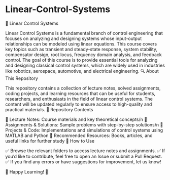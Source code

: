 # Linear-Control-Systems
📌 Linear Control Systems

Linear Control Systems is a fundamental branch of control engineering that focuses on analyzing and designing systems whose input-output relationships can be modeled using linear equations. This course covers key topics such as transient and steady-state response, system stability, compensator design, root locus, frequency domain analysis, and feedback control. The goal of this course is to provide essential tools for analyzing and designing classical control systems, which are widely used in industries like robotics, aerospace, automotive, and electrical engineering.
🔍 About This Repository

This repository contains a collection of lecture notes, solved assignments, coding projects, and learning resources that can be useful for students, researchers, and enthusiasts in the field of linear control systems. The content will be updated regularly to ensure access to high-quality and practical materials.
📂 Repository Contents

🔹 Lecture Notes: Course materials and key theoretical concepts/n
🔹 Assignments & Solutions: Sample problems with step-by-step solutions/n
🔹 Projects & Code: Implementations and simulations of control systems using MATLAB and Python
🔹 Recommended Resources: Books, articles, and useful links for further study
🚀 How to Use

✅ Browse the relevant folders to access lecture notes and assignments.
✅ If you’d like to contribute, feel free to open an Issue or submit a Pull Request.
✅ If you find any errors or have suggestions for improvement, let us know!

📌 Happy Learning! 🚀
